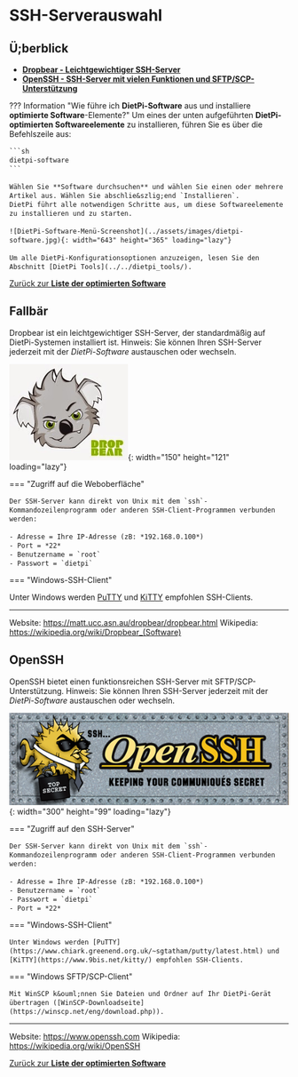 # SSH-Serverauswahl

## Ü;berblick

- [**Dropbear - Leichtgewichtiger SSH-Server**](#dropbear)
- [**OpenSSH - SSH-Server mit vielen Funktionen und SFTP/SCP-Unterstützung**](#openssh)

??? Information "Wie führe ich **DietPi-Software** aus und installiere **optimierte Software**-Elemente?"
    Um eines der unten aufgeführten **DietPi-optimierten Softwareelemente** zu installieren, führen Sie es über die Befehlszeile aus:

    ```sh
    dietpi-software
    ```

    Wählen Sie **Software durchsuchen** und wählen Sie einen oder mehrere Artikel aus. Wählen Sie abschlie&szlig;end `Installieren`.
    DietPi führt alle notwendigen Schritte aus, um diese Softwareelemente zu installieren und zu starten.

    ![DietPi-Software-Menü-Screenshot](../assets/images/dietpi-software.jpg){: width="643" height="365" loading="lazy"}

    Um alle DietPi-Konfigurationsoptionen anzuzeigen, lesen Sie den Abschnitt [DietPi Tools](../../dietpi_tools/).

[Zurück zur **Liste der optimierten Software**](../../software/)

## Fallbär

Dropbear ist ein leichtgewichtiger SSH-Server, der standardmä&szlig;ig auf DietPi-Systemen installiert ist.
Hinweis: Sie k&ouml;nnen Ihren SSH-Server jederzeit mit der *DietPi-Software* austauschen oder wechseln.

![Dropbear-Logo](../assets/images/dietpi-software-sshserver-dropbear.jpg){: width="150" height="121" loading="lazy"}

=== "Zugriff auf die Weboberfläche"

    Der SSH-Server kann direkt von Unix mit dem `ssh`-Kommandozeilenprogramm oder anderen SSH-Client-Programmen verbunden werden:

    - Adresse = Ihre IP-Adresse (zB: *192.168.0.100*)
    - Port = *22*
    - Benutzername = `root`
    - Passwort = `dietpi`

=== "Windows-SSH-Client"

Unter Windows werden [PuTTY](https://www.chiark.greenend.org.uk/~sgtatham/putty/latest.html) und [KiTTY](https://www.9bis.net/kitty/) empfohlen SSH-Clients.

***

Website: <https://matt.ucc.asn.au/dropbear/dropbear.html>
Wikipedia: <https://wikipedia.org/wiki/Dropbear_(Software)>

## OpenSSH

OpenSSH bietet einen funktionsreichen SSH-Server mit SFTP/SCP-Unterstützung.
Hinweis: Sie k&ouml;nnen Ihren SSH-Server jederzeit mit der *DietPi-Software* austauschen oder wechseln.

![OpenSSH-Logo](../assets/images/dietpi-software-sshserver-openssh.gif){: width="300" height="99" loading="lazy"}

=== "Zugriff auf den SSH-Server"

    Der SSH-Server kann direkt von Unix mit dem `ssh`-Kommandozeilenprogramm oder anderen SSH-Client-Programmen verbunden werden:

    - Adresse = Ihre IP-Adresse (zB: *192.168.0.100*)
    - Benutzername = `root`
    - Passwort = `dietpi`
    - Port = *22*

=== "Windows-SSH-Client"

    Unter Windows werden [PuTTY](https://www.chiark.greenend.org.uk/~sgtatham/putty/latest.html) und [KiTTY](https://www.9bis.net/kitty/) empfohlen SSH-Clients.

=== "Windows SFTP/SCP-Client"

    Mit WinSCP k&ouml;nnen Sie Dateien und Ordner auf Ihr DietPi-Gerät übertragen ([WinSCP-Downloadseite](https://winscp.net/eng/download.php)).

***

Website: <https://www.openssh.com>
Wikipedia: <https://wikipedia.org/wiki/OpenSSH>

[Zurück zur **Liste der optimierten Software**](../../software/)
